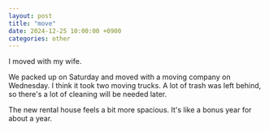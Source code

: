 ```yaml
---
layout: post
title: "move"
date: 2024-12-25 10:00:00 +0900
categories: other
---
```


I moved with my wife. 

We packed up on Saturday and moved with a moving company on Wednesday. I think it took two moving trucks. A lot of trash was left behind, so there's a lot of cleaning will be needed later. 

The new rental house feels a bit more spacious. It's like a bonus year for about a year.
